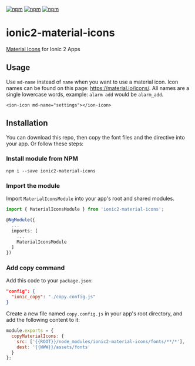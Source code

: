 [![npm](https://img.shields.io/npm/l/ionic2-material-icons.svg)](https://www.npmjs.com/package/ionic2-material-icons/)
[![npm](https://img.shields.io/npm/dt/ionic2-material-icons.svg)](https://www.npmjs.com/package/ionic2-material-icons)
[![npm](https://img.shields.io/npm/dm/ionic2-material-icons.svg)](https://www.npmjs.com/package/ionic2-material-icons)

# ionic2-material-icons
[Material Icons](https://material.io/icons/) for Ionic 2 Apps

## Usage
Use `md-name` instead of `name` when you want to use a material icon. Icon names can be found on this page: https://material.io/icons/. All names are a single lowercase words, example: `alarm add` would be `alarm_add`.
```
<ion-icon md-name="settings"></ion-icon>
```

## Installation

You can download this repo, then copy the font files and the directive into your app. Or follow these steps:

### Install module from NPM
```shell
npm i --save ionic2-material-icons
```

### Import the module
Import `MaterialIconsModule` into your app's root and shared modules.

```ts
import { MaterialIconsModule } from 'ionic2-material-icons';

@NgModule({
  ...
  imports: [
    ...
    MaterialIconsModule 
  ]
})
```

### Add copy command
Add this code to your `package.json`:
```json
"config": {
  "ionic_copy": "./copy.config.js"
}
```

Create a new file named `copy.config.js` in your app's root directory, and add the following content to it:
```js
module.exports = {
  copyMaterialIcons: {
    src: ['{{ROOT}}/node_modules/ionic2-material-icons/fonts/**/*'],
    dest: '{{WWW}}/assets/fonts'
  }
};
```

